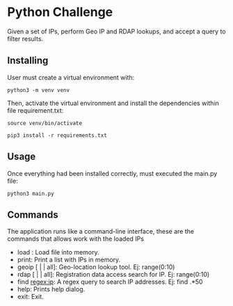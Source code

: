 # Python Challenge
Given a set of IPs, perform Geo IP and RDAP lookups, and accept a query to filter results. 

## Installing
User must create a virtual environment with:
```
python3 -m venv venv
```

Then, activate the virtual environment and install the dependencies within file requirement.txt:
```
source venv/bin/activate
```
```
pip3 install -r requirements.txt
```

## Usage
Once everything had been installed correctly, must executed the main.py file:
```
python3 main.py
``` 

## Commands
The application runs like a command-line interface, these are the commands that allows work with the loaded IPs 

* load <file>: Load file into memory.
* print: Print a list with IPs in memory.
* geoip [<ip> | <range> | all]: Geo-location lookup tool. Ej: range(0:10)
* rdap [<ip> | <range> | all]: Registration data access search for IP. Ej: range(0:10)
* find <regex:ip>: A regex query to search IP addresses. Ej: find .*50
* help: Prints help dialog.
* exit: Exit.
